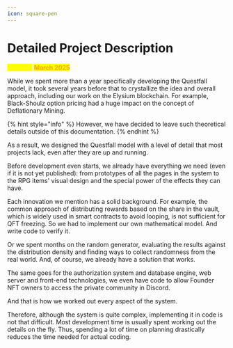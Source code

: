 ```yaml
---
icon: square-pen
---
```


# Detailed Project Description

<mark style="color:yellow;">Planned:</mark> <mark style="color:orange;">**March 2025**</mark>

While we spent more than a year specifically developing the Questfall model, it took several years before that to crystallize the idea and overall approach, including our work on the Elysium blockchain. For example, Black-Shoulz option pricing had a huge impact on the concept of Deflationary Mining.

{% hint style="info" %}
However, we have decided to leave such theoretical details outside of this documentation.
{% endhint %}

As a result, we designed the Questfall model with a level of detail that most projects lack, even after they are up and running.

Before development even starts, we already have everything we need (even if it is not yet published): from prototypes of all the pages in the system to the RPG items' visual design and the special power of the effects they can have.

Each innovation we mention has a solid background. For example, the common approach of distributing rewards based on the share in the vault, which is widely used in smart contracts to avoid looping, is not sufficient for QFT freezing. So we had to implement our own mathematical model. And write code to verify it.

Or we spent months on the random generator, evaluating the results against the distribution density and finding ways to collect randomness from the real world. And, of course, we already have a solution that works.

The same goes for the authorization system and database engine, web server and front-end technologies, we even have code to allow Founder NFT owners to access the private community in Discord.

And that is how we worked out every aspect of the system.

Therefore, although the system is quite complex, implementing it in code is not that difficult. Most development time is usually spent working out the details on the fly. Thus, spending a lot of time on planning drastically reduces the time needed for actual coding.
